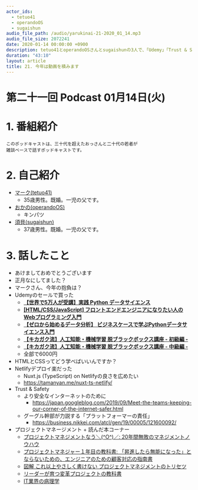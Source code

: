 ```yaml
---
actor_ids:
  - tetuo41
  - operandoOS
  - sugaishun
audio_file_path: /audio/yarukinai-21-2020_01_14.mp3
audio_file_size: 2072241
date: 2020-01-14 00:00:00 +0900
description: tetuo41とoperandoOSさんとsugaishunの3人で、「Udemy」「Trust & Safety」「プロジェクトマネージメント」について話しました。
duration: "43:10"
layout: article
title: 21. 今年は動画を積みます
---
```


# 第二十一回 Podcast 01月14日(火)

# 1. 番組紹介
    このポッドキャストは、三十代を超えたおっさんと二十代の若者が
    雑談ベースで話すポッドキャストです。

# 2. 自己紹介
- [マーク(tetuo41)](https://twitter.com/tetuo41)
    - 35歳男性。既婚。一児の父です。
- [おかの(operandoOS)](https://twitter.com/operandoOS)
    - キンパツ
- [須貝(sugaishun)](https://twitter.com/sugaishun)
    - 37歳男性。既婚。一児の父です。

# 3. 話したこと
- あけましておめでとうございます
- 正月なにしてました？
- マークさん、今年の抱負は？
- Udemyのセールで買った
    - [**【世界で5万人が受講】実践 Python データサイエンス**](https://www.udemy.com/course/python-jp/)
    - [**[HTML/CSS/JavaScript] フロントエンドエンジニアになりたい人の Webプログラミング入門**](https://www.udemy.com/course/html-css-js/)
    - [**【ゼロから始めるデータ分析】 ビジネスケースで学ぶPythonデータサイエンス入門**](https://www.udemy.com/course/optworks_1/)
    - [**【キカガク流】人工知能・機械学習 脱ブラックボックス講座 - 初級編 -**](https://www.udemy.com/course/kikagaku_blackbox_1/)
    - [**【キカガク流】人工知能・機械学習 脱ブラックボックス講座 - 中級編 -**](https://www.udemy.com/course/kikagaku_blackbox_2/)
    - 全部で6000円
- HTMLとCSSってどう学べばいいんですか？
- Netlifyデプロイ楽だった
    - Nuxt.js (TypeScript) on Netlifyの良さを広めたい
    - https://tamanyan.me/nuxt-ts-netlify/
- Trust & Safety
    - より安全なインターネットのために
        - https://japan.googleblog.com/2019/09/Meet-the-teams-keeping-our-corner-of-the-internet-safer.html
    - グーグル幹部が力説する「プラットフォーマーの責任」
        - https://business.nikkei.com/atcl/gen/19/00005/121600092/
- プロジェクトマネージメント + 読んだ本コーナー
    - [プロジェクトマネジメントなう＼(^O^)／: 20年間無敗のマネジメントノウハウ](https://amzn.to/37JrVeN)
    - [プロジェクトマネジャー１年目の教科書: 「昇進したら無能になった」とならないための、エンジニアのための顧客対応の指南書](https://amzn.to/2N12Wf8)
    - [図解 これ以上やさしく書けない プロジェクトマネジメントのトリセツ](https://amzn.to/2sVVife)
    - [リーダーが育つ変革プロジェクトの教科書](https://amzn.to/2T0HA5q)
    - [IT業界の病理学](https://www.amazon.co.jp/dp/B07ZQWVND3/)


